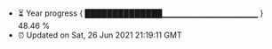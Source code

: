 - ⏳ Year progress { ██████████████▁▁▁▁▁▁▁▁▁▁▁▁▁▁▁▁ } 48.46 %
- ⏰ Updated on Sat, 26 Jun 2021 21:19:11 GMT

